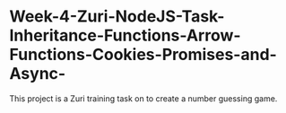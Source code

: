 # Week-4-Zuri-NodeJS-Task-Inheritance-Functions-Arrow-Functions-Cookies-Promises-and-Async-
This project is a Zuri training task on to create a number guessing game.
